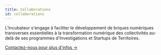 ```yaml
---
title: Collaborations
id: collaborations
---
```

L'Incubateur s'engage à faciliter le développement de briques numériques transverses essentielles à la transformation numérique des collectivités au-delà de ses programmes d'Investigations et Startups de Territoires.

<a href="mailto:contactincubateur@anct.gouv.fr" class="cta">Contactez-nous pour plus d'infos →</a>

